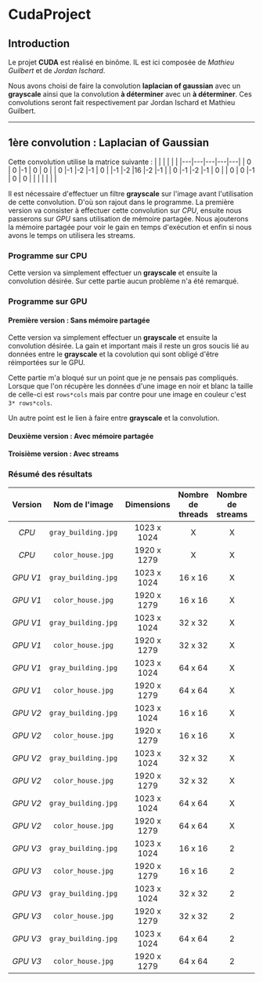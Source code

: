 # CudaProject

## Introduction

Le projet **CUDA** est réalisé en binôme. IL est ici composée de *Mathieu Guilbert* et de *Jordan Ischard*.

Nous avons choisi de faire la convolution **laplacian of gaussian** avec un **grayscale** ainsi que la convolution **à déterminer** avec un **à déterminer**. Ces convolutions seront fait respectivement par Jordan Ischard et Mathieu Guilbert.

---

## 1ère convolution : **Laplacian of Gaussian**

Cette convolution utilise la matrice suivante :
|   |   |   |   |   |
|---|---|---|---|---|
| 0 | 0 |-1 | 0 | 0 |
| 0 |-1 |-2 |-1 | 0 |
|-1 |-2 |16 |-2 |-1 |
| 0 |-1 |-2 |-1 | 0 |
| 0 | 0 |-1 | 0 | 0 |
|   |   |   |   |   |

Il est nécessaire d'effectuer un filtre **grayscale** sur l'image avant l'utilisation de cette convolution. D'où son rajout dans le programme. La première version va consister à effectuer cette convolution sur *CPU*, ensuite nous passerons sur *GPU* sans utilisation de mémoire partagée. Nous ajouterons la mémoire partagée pour voir le gain en temps d'exécution et enfin si nous avons le temps on utilisera les streams.

### Programme sur CPU

Cette version va simplement effectuer un **grayscale** et ensuite la convolution désirée. Sur cette partie aucun problème n'a été remarqué.

### Programme sur GPU

#### Première version : Sans mémoire partagée

Cette version va simplement effectuer un **grayscale** et ensuite la convolution désirée. La gain et important mais il reste un gros soucis lié au données entre le **grayscale** et la covolution qui sont obligé d'être réimportées sur le GPU.

Cette partie m'a bloqué sur un point que je ne pensais pas compliqués. Lorsque que l'on récupère les données d'une image en noir et blanc la taille de celle-ci est `rows*cols` mais par contre pour une image en couleur c'est `3* rows*cols`.

Un autre point est le lien à faire entre **grayscale** et la convolution.


#### Deuxième version : Avec mémoire partagée

#### Troisième version : Avec streams

### Résumé des résultats

| Version | Nom de l'image | Dimensions | Nombre de threads | Nombre de streams | Temps d'exécution (millisecondes) | Gain
| :--: | :--: | :--: | :--: | :--: | :--: | :--: |
| *CPU* | `gray_building.jpg` | 1023 x 1024 | X | X | 41 | X |
| *CPU* | `color_house.jpg` | 1920 x 1279 | X | X | 88 | X |
| *GPU V1* | `gray_building.jpg` | 1023 x 1024 | 16 x 16 | X | ? | ? |
| *GPU V1* | `color_house.jpg` | 1920 x 1279 | 16 x 16 | X | ? | ? |
| *GPU V1* | `gray_building.jpg` | 1023 x 1024 | 32 x 32 | X | ? | ? |
| *GPU V1* | `color_house.jpg` | 1920 x 1279 | 32 x 32 | X | ? | ? |
| *GPU V1* | `gray_building.jpg` | 1023 x 1024 | 64 x 64 | X | ? | ? |
| *GPU V1* | `color_house.jpg` | 1920 x 1279 | 64 x 64 | X | ? | ? |
| *GPU V2* | `gray_building.jpg` | 1023 x 1024 | 16 x 16 | X | ? | ? |
| *GPU V2* | `color_house.jpg` | 1920 x 1279 | 16 x 16 | X | ? | ? |
| *GPU V2* | `gray_building.jpg` | 1023 x 1024 | 32 x 32 | X | ? | ? |
| *GPU V2* | `color_house.jpg` | 1920 x 1279 | 32 x 32 | X | ? | ? |
| *GPU V2* | `gray_building.jpg` | 1023 x 1024 | 64 x 64 | X | ? | ? |
| *GPU V2* | `color_house.jpg` | 1920 x 1279 | 64 x 64 | X | ? | ? |
| *GPU V3* | `gray_building.jpg` | 1023 x 1024 | 16 x 16 | 2 | ? | ? |
| *GPU V3* | `color_house.jpg` | 1920 x 1279 | 16 x 16 | 2 | ? | ? |
| *GPU V3* | `gray_building.jpg` | 1023 x 1024 | 32 x 32 | 2 | ? | ? |
| *GPU V3* | `color_house.jpg` | 1920 x 1279 | 32 x 32 | 2 | ? | ? |
| *GPU V3* | `gray_building.jpg` | 1023 x 1024 | 64 x 64 | 2 | ? | ? |
| *GPU V3* | `color_house.jpg` | 1920 x 1279 | 64 x 64 | 2 | ? | ? |

